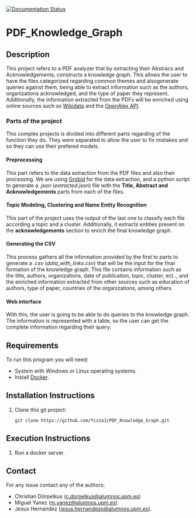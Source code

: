 [![Documentation Status](https://readthedocs.org/projects/pdf-knowledge-graph/badge/?version=latest)](https://pdf-knowledge-graph.readthedocs.io/en/latest/?badge=latest)
# PDF_Knowledge_Graph


## Description

This project refers to a PDF analyzer that by extracting their Abstracs and Acknowledgements, constructs a knowledge graph. This allows the user to have the files categorized regarding common themes and alsogenerate queries against them, being able to extract information such as the authors, organizations acknowledged, and the type of paper they represent. Additionally, the information extracted from the PDFs will be enriched using online sources such as [Wikidata](https://www.wikidata.org/wiki/Wikidata:Main_Page) and the [OpenAlex API](https://openalex.org/).

### Parts of the project

This complex projects is divided into different parts regarding of the function they do. They were separated to allow the user to fix mistakes and so they can use their prefered models.

#### Preprocessing

This part refers to the data extraction from the PDF files and also their processing. We are using [Grobid](https://github.com/kermitt2/grobid) for the data extraction, and a python script to generate a *.json*  (*extracted.json*) file with the **Title, Abstract and Acknowledgements** parts from each of the files.

#### Topic Modeling, Clustering and Name Entity Recognition

This part of the project uses the output of the last one to classify each file according a topic and a cluster. Additionally, it extracts entities present on the **acknowledgements** section to enrich the final knowledge graph.

#### Generating the CSV

This process gathers all the information provided by the first to parts to generate a *.csv* (*data_with_links.csv*) that will be the input for the final formation of the knowledge graph. This file contains information such as the title, authors, organizations, date of publication, topic, cluster, ect.., and the enriched information extracted from other sources such as education of authors, type of paper, countries of the organizations, among others.

#### Web interface

With this, the user is going to be able to do queries to the knowledge graph. The information is represented with a table, so the user can get the complete information regarding their query.


## Requirements

To run this program you will need:

* System with Windows or Linux operating systems.
* Install [Docker](https://docs.docker.com/engine/install/).


## Installation Instructions

1. Clone this git project:

   `git clone https://github.com/YizzaJ/PDF_Knowledge_Graph.git`


## Execution Instructions

1. Run a docker server.

## Contact

For any issue contact any of the authors:

* Christian Dörpelkus (c.dorpelkus@alumnos.upm.es)
* Miguel Yanez (m.yanez@alumnos.upm.es).
* Jesus Hernandez (jesus.hernandezp@alumnos.upm.es).
